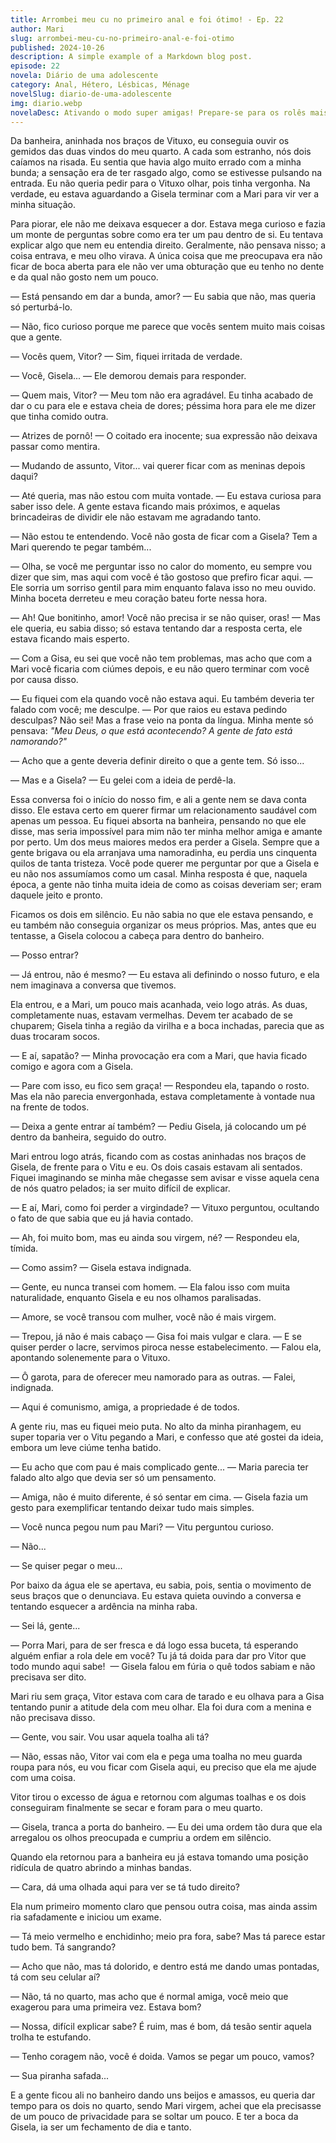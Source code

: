 ```yaml
---
title: Arrombei meu cu no primeiro anal e foi ótimo! - Ep. 22
author: Mari
slug: arrombei-meu-cu-no-primeiro-anal-e-foi-otimo
published: 2024-10-26
description: A simple example of a Markdown blog post.
episode: 22
novela: Diário de uma adolescente
category: Anal, Hétero, Lésbicas, Ménage
novelSlug: diario-de-uma-adolescente
img: diario.webp
novelaDesc: Ativando o modo super amigas! Prepare-se para os rolês mais insanos que duas garotas podem aprontar, como se fosse a coisa mais normal do mundo!
---
```


Da banheira, aninhada nos braços de Vituxo, eu conseguia ouvir os gemidos das duas vindos do meu quarto. A cada som estranho, nós dois caíamos na risada. Eu sentia que havia algo muito errado com a minha bunda; a sensação era de ter rasgado algo, como se estivesse pulsando na entrada. Eu não queria pedir para o Vituxo olhar, pois tinha vergonha. Na verdade, eu estava aguardando a Gisela terminar com a Mari para vir ver a minha situação.

Para piorar, ele não me deixava esquecer a dor. Estava mega curioso e fazia um monte de perguntas sobre como era ter um pau dentro de si. Eu tentava explicar algo que nem eu entendia direito. Geralmente, não pensava nisso; a coisa entrava, e meu olho virava. A única coisa que me preocupava era não ficar de boca aberta para ele não ver uma obturação que eu tenho no dente e da qual não gosto nem um pouco.

— Está pensando em dar a bunda, amor? — Eu sabia que não, mas queria só perturbá-lo.

— Não, fico curioso porque me parece que vocês sentem muito mais coisas que a gente.

— Vocês quem, Vitor? — Sim, fiquei irritada de verdade.

— Você, Gisela... — Ele demorou demais para responder.

— Quem mais, Vitor? — Meu tom não era agradável. Eu tinha acabado de dar o cu para ele e estava cheia de dores; péssima hora para ele me dizer que tinha comido outra.

— Atrizes de pornô! — O coitado era inocente; sua expressão não deixava passar como mentira.

— Mudando de assunto, Vitor... vai querer ficar com as meninas depois daqui?

— Até queria, mas não estou com muita vontade. — Eu estava curiosa para saber isso dele. A gente estava ficando mais próximos, e aquelas brincadeiras de dividir ele não estavam me agradando tanto.

— Não estou te entendendo. Você não gosta de ficar com a Gisela? Tem a Mari querendo te pegar também...

— Olha, se você me perguntar isso no calor do momento, eu sempre vou dizer que sim, mas aqui com você é tão gostoso que prefiro ficar aqui. — Ele sorria um sorriso gentil para mim enquanto falava isso no meu ouvido. Minha boceta derreteu e meu coração bateu forte nessa hora.

— Ah! Que bonitinho, amor! Você não precisa ir se não quiser, oras! — Mas ele queria, eu sabia disso; só estava tentando dar a resposta certa, ele estava ficando mais esperto.

— Com a Gisa, eu sei que você não tem problemas, mas acho que com a Mari você ficaria com ciúmes depois, e eu não quero terminar com você por causa disso.

— Eu fiquei com ela quando você não estava aqui. Eu também deveria ter falado com você; me desculpe. — Por que raios eu estava pedindo desculpas? Não sei! Mas a frase veio na ponta da língua. Minha mente só pensava: _"Meu Deus, o que está acontecendo? A gente de fato está namorando?"_

— Acho que a gente deveria definir direito o que a gente tem. Só isso...

— Mas e a Gisela? — Eu gelei com a ideia de perdê-la.

Essa conversa foi o início do nosso fim, e ali a gente nem se dava conta disso. Ele estava certo em querer firmar um relacionamento saudável com apenas um pessoa. Eu fiquei absorta na banheira, pensando no que ele disse, mas seria impossível para mim não ter minha melhor amiga e amante por perto. Um dos meus maiores medos era perder a Gisela. Sempre que a gente brigava ou ela arranjava uma namoradinha, eu perdia uns cinquenta quilos de tanta tristeza. Você pode querer me perguntar por que a Gisela e eu não nos assumíamos como um casal. Minha resposta é que, naquela época, a gente não tinha muita ideia de como as coisas deveriam ser; eram daquele jeito e pronto.

Ficamos os dois em silêncio. Eu não sabia no que ele estava pensando, e eu também não conseguia organizar os meus próprios. Mas, antes que eu tentasse, a Gisela colocou a cabeça para dentro do banheiro.

— Posso entrar?

— Já entrou, não é mesmo? — Eu estava ali definindo o nosso futuro, e ela nem imaginava a conversa que tivemos.

Ela entrou, e a Mari, um pouco mais acanhada, veio logo atrás. As duas, completamente nuas, estavam vermelhas. Devem ter acabado de se chuparem; Gisela tinha a região da virilha e a boca inchadas, parecia que as duas trocaram socos.

— E aí, sapatão? — Minha provocação era com a Mari, que havia ficado comigo e agora com a Gisela.

— Pare com isso, eu fico sem graça! — Respondeu ela, tapando o rosto. Mas ela não parecia envergonhada, estava completamente à vontade nua na frente de todos.

— Deixa a gente entrar aí também? — Pediu Gisela, já colocando um pé dentro da banheira, seguido do outro.

Mari entrou logo atrás, ficando com as costas aninhadas nos braços de Gisela, de frente para o Vitu e eu. Os dois casais estavam ali sentados. Fiquei imaginando se minha mãe chegasse sem avisar e visse aquela cena de nós quatro pelados; ia ser muito difícil de explicar.

— E aí, Mari, como foi perder a virgindade? — Vituxo perguntou, ocultando o fato de que sabia que eu já havia contado.

— Ah, foi muito bom, mas eu ainda sou virgem, né? — Respondeu ela, tímida.

— Como assim? — Gisela estava indignada.

— Gente, eu nunca transei com homem. — Ela falou isso com muita naturalidade, enquanto Gisela e eu nos olhamos paralisadas.

— Amore, se você transou com mulher, você não é mais virgem.

— Trepou, já não é mais cabaço — Gisa foi mais vulgar e clara. — E se quiser perder o lacre, servimos piroca nesse estabelecimento. — Falou ela, apontando solenemente para o Vituxo.

— Ô garota, para de oferecer meu namorado para as outras. — Falei, indignada.

— Aqui é comunismo, amiga, a propriedade é de todos.

A gente riu, mas eu fiquei meio puta. No alto da minha piranhagem, eu super toparia ver o Vitu pegando a Mari, e confesso que até gostei da ideia, embora um leve ciúme tenha batido.

— Eu acho que com pau é mais complicado gente... — Maria parecia ter falado alto algo que devia ser só um pensamento.

— Amiga, não é muito diferente, é só sentar em cima. — Gisela fazia um gesto para exemplificar tentando deixar tudo mais simples.

— Você nunca pegou num pau Mari? — Vitu perguntou curioso.

— Não...

— Se quiser pegar o meu...

Por baixo da água ele se apertava, eu sabia, pois, sentia o movimento de seus braços que o denunciava. Eu estava quieta ouvindo a conversa e tentando esquecer a ardência na minha raba.

— Sei lá, gente...

— Porra Mari, para de ser fresca e dá logo essa buceta, tá esperando alguém enfiar a rola dele em você? Tu já tá doida para dar pro Vitor que todo mundo aqui sabe!  — Gisela falou em fúria o quê todos sabiam e não precisava ser dito.

Mari riu sem graça, Vitor estava com cara de tarado e eu olhava para a Gisa tentando punir a atitude dela com meu olhar. Ela foi dura com a menina e não precisava disso.

— Gente, vou sair. Vou usar aquela toalha ali tá?

— Não, essas não, Vitor vai com ela e pega uma toalha no meu guarda roupa para nós, eu vou ficar com Gisela aqui, eu preciso que ela me ajude com uma coisa.

Vitor tirou o excesso de água e retornou com algumas toalhas e os dois conseguiram finalmente se secar e foram para o meu quarto.

— Gisela, tranca a porta do banheiro. — Eu dei uma ordem tão dura que ela arregalou os olhos preocupada e cumpriu a ordem em silêncio.

Quando ela retornou para a banheira eu já estava tomando uma posição ridícula de quatro abrindo a minhas bandas.

— Cara, dá uma olhada aqui para ver se tá tudo direito?

Ela num primeiro momento claro que pensou outra coisa, mas ainda assim ria safadamente e iniciou um exame.

— Tá meio vermelho e enchidinho; meio pra fora, sabe? Mas tá parece estar tudo bem. Tá sangrando?

— Acho que não, mas tá dolorido, e dentro está me dando umas pontadas, tá com seu celular aí?

— Não, tá no quarto, mas acho que é normal amiga, você meio que exagerou para uma primeira vez. Estava bom?

— Nossa, difícil explicar sabe? É ruim, mas é bom, dá tesão sentir aquela trolha te estufando.

— Tenho coragem não, você é doida. Vamos se pegar um pouco, vamos?

— Sua piranha safada...

E a gente ficou ali no banheiro dando uns beijos e amassos, eu queria dar tempo para os dois no quarto, sendo Mari virgem, achei que ela precisasse de um pouco de privacidade para se soltar um pouco. E ter a boca da Gisela, ia ser um fechamento de dia e tanto.
